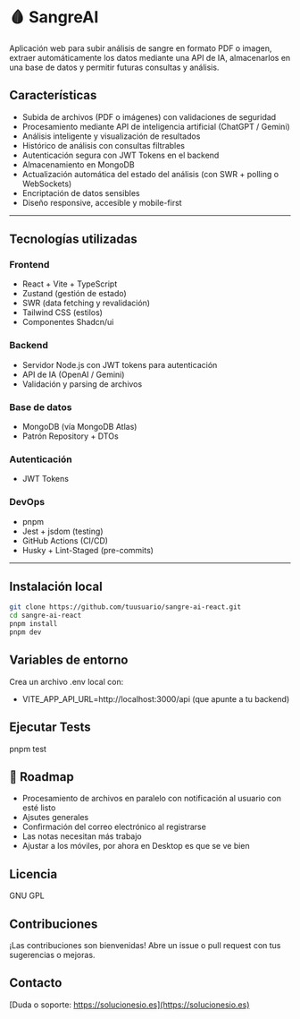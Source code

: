# 🩸 SangreAI

Aplicación web para subir análisis de sangre en formato PDF o imagen, extraer automáticamente los datos mediante una API de IA, almacenarlos en una base de datos y permitir futuras consultas y análisis.

## Características

- Subida de archivos (PDF o imágenes) con validaciones de seguridad
- Procesamiento mediante API de inteligencia artificial (ChatGPT / Gemini)
- Análisis inteligente y visualización de resultados
- Histórico de análisis con consultas filtrables
- Autenticación segura con JWT Tokens en el backend
- Almacenamiento en MongoDB
- Actualización automática del estado del análisis (con SWR + polling o WebSockets)
- Encriptación de datos sensibles
- Diseño responsive, accesible y mobile-first

---

## Tecnologías utilizadas

### Frontend

- React + Vite + TypeScript
- Zustand (gestión de estado)
- SWR (data fetching y revalidación)
- Tailwind CSS (estilos)
- Componentes Shadcn/ui

### Backend

- Servidor Node.js con JWT tokens para autenticación
- API de IA (OpenAI / Gemini)
- Validación y parsing de archivos

### Base de datos

- MongoDB (vía MongoDB Atlas)
- Patrón Repository + DTOs

### Autenticación

- JWT Tokens

### DevOps

- pnpm
- Jest + jsdom (testing)
- GitHub Actions (CI/CD)
- Husky + Lint-Staged (pre-commits)

---

## Instalación local

```bash
git clone https://github.com/tuusuario/sangre-ai-react.git
cd sangre-ai-react
pnpm install
pnpm dev
```

## Variables de entorno

Crea un archivo .env local con:

- VITE_APP_API_URL=http://localhost:3000/api (que apunte a tu backend)

## Ejecutar Tests

pnpm test

## 🚧 Roadmap

- Procesamiento de archivos en paralelo con notificación al usuario con esté listo
- Ajsutes generales
- Confirmación del correo electrónico al registrarse
- Las notas necesitan más trabajo
- Ajustar a los móviles, por ahora en Desktop es que se ve bien

## Licencia

GNU GPL

## Contribuciones

¡Las contribuciones son bienvenidas! Abre un issue o pull request con tus sugerencias o mejoras.

## Contacto

[Duda o soporte: https://solucionesio.es](https://solucionesio.es)
